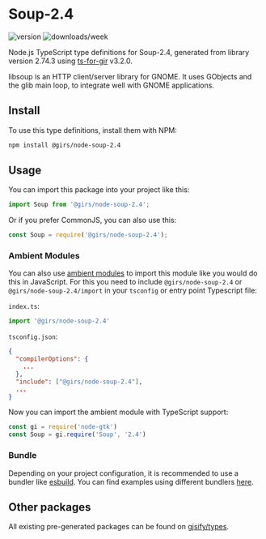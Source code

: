 
# Soup-2.4

![version](https://img.shields.io/npm/v/@girs/node-soup-2.4)
![downloads/week](https://img.shields.io/npm/dw/@girs/node-soup-2.4)


Node.js TypeScript type definitions for Soup-2.4, generated from library version 2.74.3 using [ts-for-gir](https://github.com/gjsify/ts-for-gir) v3.2.0.

libsoup is an HTTP client/server library for GNOME. It uses GObjects and the glib main loop, to integrate well with GNOME applications.

## Install

To use this type definitions, install them with NPM:
```bash
npm install @girs/node-soup-2.4
```

## Usage

You can import this package into your project like this:
```ts
import Soup from '@girs/node-soup-2.4';
```

Or if you prefer CommonJS, you can also use this:
```ts
const Soup = require('@girs/node-soup-2.4');
```

### Ambient Modules

You can also use [ambient modules](https://github.com/gjsify/ts-for-gir/tree/main/packages/cli#ambient-modules) to import this module like you would do this in JavaScript.
For this you need to include `@girs/node-soup-2.4` or `@girs/node-soup-2.4/import` in your `tsconfig` or entry point Typescript file:

`index.ts`:
```ts
import '@girs/node-soup-2.4'
```

`tsconfig.json`:
```json
{
  "compilerOptions": {
    ...
  },
  "include": ["@girs/node-soup-2.4"],
  ...
}
```

Now you can import the ambient module with TypeScript support: 

```ts
const gi = require('node-gtk')
const Soup = gi.require('Soup', '2.4')
```


### Bundle

Depending on your project configuration, it is recommended to use a bundler like [esbuild](https://esbuild.github.io/). You can find examples using different bundlers [here](https://github.com/gjsify/ts-for-gir/tree/main/examples).

## Other packages

All existing pre-generated packages can be found on [gjsify/types](https://github.com/gjsify/types).

